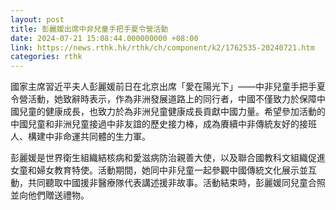 ```yaml
---
layout: post
title: 彭麗媛出席中非兒童手把手夏令營活動
date: 2024-07-21 15:08:44.000000000 +08:00
link: https://news.rthk.hk/rthk/ch/component/k2/1762535-20240721.htm
categories: rthk
---
```


國家主席習近平夫人彭麗媛前日在北京出席「愛在陽光下」——中非兒童手把手夏令營活動，她致辭時表示，作為非洲發展道路上的同行者，中國不僅致力於保障中國兒童的健康成長，也致力於為非洲兒童健康成長貢獻中國力量。希望參加活動的中國兒童和非洲兒童接過中非友誼的歷史接力棒，成為賡續中非傳統友好的接班人、構建中非命運共同體的生力軍。

彭麗媛是世界衛生組織結核病和愛滋病防治親善大使，以及聯合國教科文組織促進女童和婦女教育特使。活動期間，她同中非兒童一起參觀中國傳統文化展示並互動，共同聽取中國援非醫療隊代表講述援非故事。活動結束時，彭麗媛同兒童合照並向他們贈送禮物。
